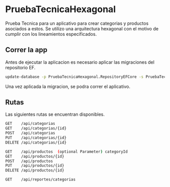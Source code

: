 # PruebaTecnicaHexagonal

Prueba Tecnica para un aplicativo para crear categorias y productos asociados a estos.
Se utilizo una arquitectura hexagonal con el motivo de cumplir con los lineamientos especificados.

## Correr la app

Antes de ejecutar la aplicacion es necesario aplicar las migraciones del repositorio EF.

```bash
update-database -p PruebaTecnicaHexagonal.RepositoryEFCore -s PruebaTecnicaHexagonal.RepositoryEFCore
```

Una vez aplicada la migracion, se podra correr el aplicativo.

## Rutas

Las siguientes rutas se encuentran disponibles.

```bash
GET    /api/categorias
GET    /api/categorias/{id}
POST   /api/categorias
PUT    /api/categorias/{id}
DELETE /api/categorias/{id}

GET    /api/productos  (optional Parameter) categoryId
GET    /api/productos/{id}
POST   /api/productos
PUT    /api/productos/{id}
DELETE /api/productos/{id}

GET    /api/reportes/categorias
```
